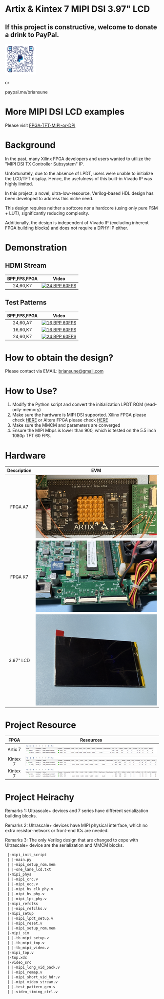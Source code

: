 # Artix & Kintex 7 MIPI DSI 3.97" LCD

## If this project is constructive, welcome to donate a drink to PayPal.

<img src="./images/qrcode.png" style="height:20%; width:20%">

or

paypal.me/briansune

# More MIPI DSI LCD examples

Please visit [FPGA-TFT-MIPI-or-DPI](https://briansune.github.io/FPGA-TFT-MIPI-or-DPI/)

# Background

In the past, many Xilinx FPGA developers and users wanted to utilize the "MIPI DSI TX Controller Subsystem" IP.

Unfortunately, due to the absence of LPDT, users were unable to initialize the LCD/TFT display. Hence, the usefulness of this built-in Vivado IP was highly limited.

In this project, a novel, ultra-low-resource, Verilog-based HDL design has been developed to address this niche need.

This design requires neither a softcore nor a hardcore (using only pure FSM + LUT), significantly reducing complexity.

Additionally, the design is independent of Vivado IP (excluding inherent FPGA building blocks) and does not require a DPHY IP either.

# Demonstration

## HDMI Stream

|BPP,FPS,FPGA|Video|
|:-:|:-:|
|24,60,K7|[![24 BPP 60FPS](https://img.youtube.com/vi/rlplOCCTBx4/mqdefault.jpg)](https://youtube.com/shorts/rlplOCCTBx4)|

## Test Patterns

|BPP,FPS,FPGA|Video|
|:-:|:-:|
|24,60,A7|[![16 BPP 60FPS](https://img.youtube.com/vi/L2Kd1VhOt-M/mqdefault.jpg)](https://youtube.com/video/L2Kd1VhOt-M)|
|16,60,K7|[![16 BPP 60FPS](https://img.youtube.com/vi/XQDi_fEqIr8/mqdefault.jpg)](https://youtube.com/video/XQDi_fEqIr8)|
|24,60,K7|[![24 BPP 60FPS](https://img.youtube.com/vi/FgBSzHJiU9Y/mqdefault.jpg)](https://youtube.com/video/FgBSzHJiU9Y)|

# How to obtain the design?

Please contact via EMAIL: briansune@gmail.com

# How to Use?

1) Modify the Python script and convert the initialization LPDT ROM (read-only-memory)
2) Make sure the hardware is MIPI DSI supported. Xilinx FPGA please check [HERE](https://docs.amd.com/v/u/en-US/xapp894-d-phy-solutions) or Altera FPGA please check [HERE](https://cdrdv2-public.intel.com/666639/an754-683092-666639.pdf)
3) Make sure the MMCM and parameters are converged
4) Ensure the MIPI Mbps is lower than 900, which is tested on the 5.5 inch 1080p TFT 60 FPS.

# Hardware

|Description|EVM|
|:-:|:-:|
|FPGA A7|<img src="./images/fpga_a7.JPG">|
|FPGA K7|<img src="./images/fpga_k7.JPG">|
|3.97" LCD|<img src="./images/lcd_3p97inch_2lanes.JPG">|

# Project Resource

|FPGA|Resources|
|:-:|:-:|
|Artix 7|<img src="./images/A7_24bpp_60fps_3p97inch.png">|
|Kintex 7|<img src="./images/K7_16bpp_60fps_3p97inch.png">|
|Kintex 7|<img src="./images/K7_24bpp_60fps_3p97inch.png">|

# Project Heirachy

Remarks 1: Ultrascale+ devices and 7 series have different serialization building blocks.

Remarks 2: Ultrascale+ devices have MIPI physical interface, which no extra resistor-network or front-end ICs are needed.

Remarks 3: The only Verilog design that are changed to cope with Ultrascale+ device are the serialization and MMCM blocks.

```
 |-mipi_init_script
 | |-main.py
 | |-mipi_setup_rom.mem
 | |-one_lane_lcd.txt
 |-mipi_phys
 | |-mipi_crc.v
 | |-mipi_ecc.v
 | |-mipi_hs_clk_phy.v
 | |-mipi_hs_phy.v
 | |-mipi_lps_phy.v
 |-mipi_refclks
 | |-mipi_refclks.v
 |-mipi_setup
 | |-mipi_lpdt_setup.v
 | |-mipi_reset.v
 | |-mipi_setup_rom.mem
 |-mipi_sim
 | |-tb_mipi_setup.v
 | |-tb_mipi_top.v
 | |-tb_mipi_video.v
 |-mipi_top.v
 |-top.xdc
 |-video_src
 | |-mipi_long_vid_pack.v
 | |-mipi_remap.v
 | |-mipi_short_vid_hdr.v
 | |-mipi_video_stream.v
 | |-test_pattern_gen.v
 | |-video_timing_ctrl.v
```


